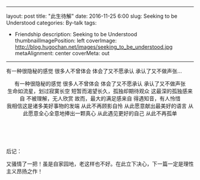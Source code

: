 
---
layout: post
title: "此生待解"
date: 2016-11-25 6:00
slug: Seeking to be Understood
categories: By-talk
tags:
- Friendship
description: Seeking to be Understood
thumbnailImagePosition: left
coverImage: http://blog.hugochan.net/images/seeking_to_be_understood.jpg
metaAlignment: center
coverMeta: out
---

有一种很隐秘的感觉 很多人不曾体会 体会了又不愿承认 承认了又不做声张...
<!-- excerpt -->

<center>
有一种很隐秘的感觉
很多人不曾体会
体会了又不愿承认
承认了又不做声张
</center>

<center>
生命如流星，划过寂寞长空
短暂而渴望长久，孤独却期待观众
这最深的孤独感来自
不被理解，无人欣赏
故而，最大的满足感来自
得遇知音，有人怜惜
</center>

<center>
我相信这是诸多美好事物的发端
从此不再顾影自怜
从此愿意献出最美好的语言
从此愿意全心全意地捧出一颗真心
从此遇见更好的自己
从此不再孤单
</center>

</br></br></br></br>
后记：

又骚情了一把！虽是自家园地，老这样也不好。在此立下决心，下一篇一定是理性主义昂扬之作！
